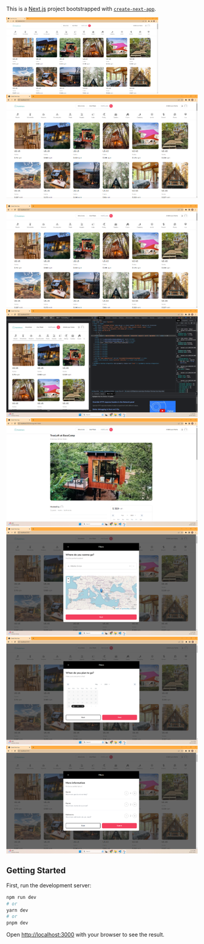This is a [Next.js](https://nextjs.org/) project bootstrapped with [`create-next-app`](https://github.com/vercel/next.js/tree/canary/packages/create-next-app).

<img src="./screenshots/HomePage.png" width=400 height=200 > ![](./screenshots/HomePage.png)


![HomePage](https://github.com/RajGM/hotShareTask/blob/main/screenshots/HomePage.png)
![HomePageResponsive](./screenshots/HomePage1.png)
![ListingPage](./screenshots/listing1.png)
![Search1](./screenshots/search1.png)
![Search2](./screenshots/search2.png)
![Search3](./screenshots/search3.png)

## Getting Started

First, run the development server:

```bash
npm run dev
# or
yarn dev
# or
pnpm dev
```

Open [http://localhost:3000](http://localhost:3000) with your browser to see the result.

